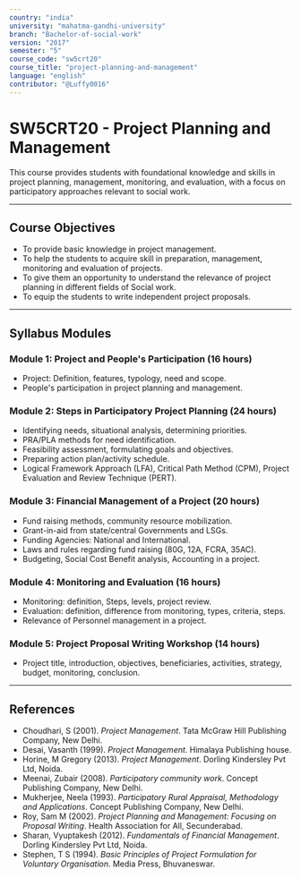 ```yaml
---
country: "india"
university: "mahatma-gandhi-university"
branch: "Bachelor-of-social-work"
version: "2017"
semester: "5"
course_code: "sw5crt20"
course_title: "project-planning-and-management"
language: "english"
contributor: "@Luffy0016"
---
```

# SW5CRT20 - Project Planning and Management

This course provides students with foundational knowledge and skills in project planning, management, monitoring, and evaluation, with a focus on participatory approaches relevant to social work.

---
## Course Objectives

* To provide basic knowledge in project management.
* To help the students to acquire skill in preparation, management, monitoring and evaluation of projects.
* To give them an opportunity to understand the relevance of project planning in different fields of Social work.
* To equip the students to write independent project proposals.

---
## Syllabus Modules

### Module 1: Project and People's Participation (16 hours)
* Project: Definition, features, typology, need and scope.
* People's participation in project planning and management.

### Module 2: Steps in Participatory Project Planning (24 hours)
* Identifying needs, situational analysis, determining priorities.
* PRA/PLA methods for need identification.
* Feasibility assessment, formulating goals and objectives.
* Preparing action plan/activity schedule.
* Logical Framework Approach (LFA), Critical Path Method (CPM), Project Evaluation and Review Technique (PERT).

### Module 3: Financial Management of a Project (20 hours)
* Fund raising methods, community resource mobilization.
* Grant-in-aid from state/central Governments and LSGs.
* Funding Agencies: National and International.
* Laws and rules regarding fund raising (80G, 12A, FCRA, 35AC).
* Budgeting, Social Cost Benefit analysis, Accounting in a project.

### Module 4: Monitoring and Evaluation (16 hours)
* Monitoring: definition, Steps, levels, project review.
* Evaluation: definition, difference from monitoring, types, criteria, steps.
* Relevance of Personnel management in a project.

### Module 5: Project Proposal Writing Workshop (14 hours)
* Project title, introduction, objectives, beneficiaries, activities, strategy, budget, monitoring, conclusion.

---
## References
* Choudhari, S (2001). *Project Management*. Tata McGraw Hill Publishing Company, New Delhi.
* Desai, Vasanth (1999). *Project Management*. Himalaya Publishing house.
* Horine, M Gregory (2013). *Project Management*. Dorling Kindersley Pvt Ltd, Noida.
* Meenai, Zubair (2008). *Participatory community work*. Concept Publishing Company, New Delhi.
* Mukherjee, Neela (1993). *Participatory Rural Appraisal, Methodology and Applications*. Concept Publishing Company, New Delhi.
* Roy, Sam M (2002). *Project Planning and Management: Focusing on Proposal Writing*. Health Association for All, Secunderabad.
* Sharan, Vyuptakesh (2012). *Fundamentals of Financial Management*. Dorling Kindersley Pvt Ltd, Noida.
* Stephen, T S (1994). *Basic Principles of Project Formulation for Voluntary Organisation*. Media Press, Bhuvaneswar.